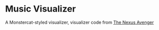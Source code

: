 # Music Visualizer

A Monstercat-styled visualizer, visualizer code from [The Nexus Avenger](https://github.com/TheNexusAvenger/Monstercat-Audio-Spectrum-Visualizer)
